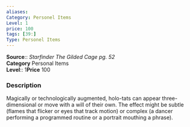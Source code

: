 ```yaml
---
aliases: 
Category: Personel Items
Level: 1
price: 100
tags: [39:]
Type: Personel Items
---
```

**Source**:: _Starfinder The Gilded Cage pg. 52_  
**Category** Personal Items  
**Level**:: 1**Price** 100

### Description

Magically or technologically augmented, holo-tats can appear three-dimensional or move with a will of their own. The effect might be subtle (flames that flicker or eyes that track motion) or complex (a dancer performing a programmed routine or a portrait mouthing a phrase).
